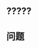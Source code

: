 <!---
Welcome to the documentation repository for Office Scripts in Excel on the web.

To report an issue with the Office Scripts documentation, please provide the article URL and describe the issue below. Alternatively, if you want to submit a pull request with your recommended documentation changes, we will review your contributions and update our documentation accordingly.

If your issue is not related to the Office Scripts documentation, please post it to one of the following channels instead:

- To ask a question about designing Office Scripts or the Office.js API that runs Office Scripts, post your question to Stack Overflow and tag it with the "office-scripts" tag (https://stackoverflow.com/questions/tagged/office-scripts).

- To report an issue with the Office.js API or platform, create the issue in the OfficeDev/office-js repository (https://github.com/OfficeDev/office-js), which members of the product team monitor for customer-reported issues.

- To submit a feature request for Office Scripts, use the feedback button in the Code Editor. In the Code Editor task pane's **More options (…)** menu, select the **Send feedback** button to share your feature needs and other experiences.
-->

<!--- Provide a general summary of the documentation issue in the Title above -->

## <a name="article-url"></a>?????
<!-- Provide the URL of the article that this documentation issue relates to -->

## <a name="issue"></a>问题
<!-- Provide a thorough description of the documentation issue -->
